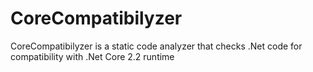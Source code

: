 # CoreCompatibilyzer

CoreCompatibilyzer is a static code analyzer that checks .Net code for compatibility with .Net Core 2.2 runtime
